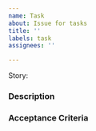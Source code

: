 ```yaml
---
name: Task
about: Issue for tasks
title: ''
labels: task
assignees: ''

---
```


Story:

### Description


### Acceptance Criteria
